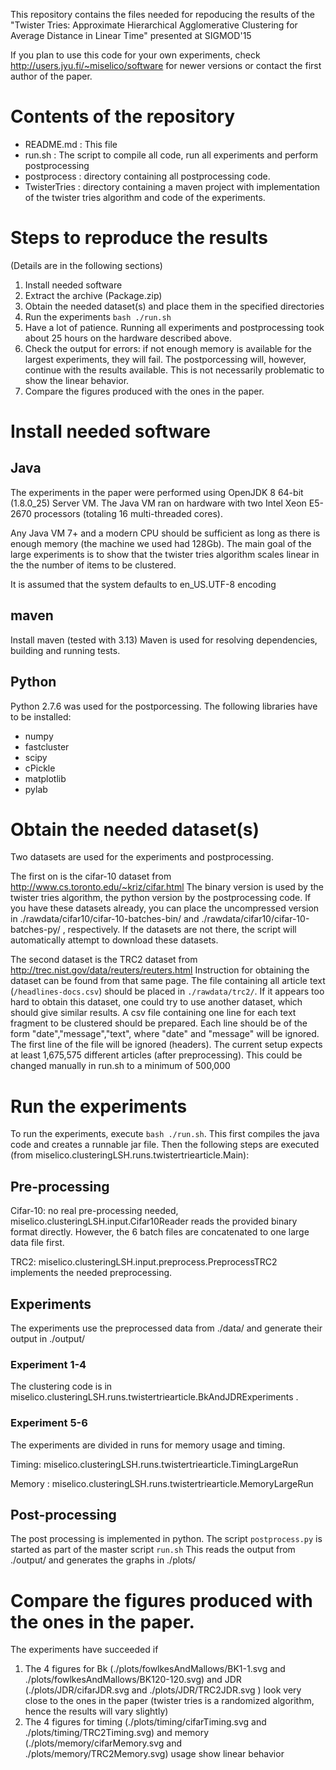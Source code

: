This repository contains the files needed for repoducing the results of the 
"Twister Tries: Approximate Hierarchical Agglomerative Clustering for Average Distance in Linear Time"
presented at SIGMOD'15

If you plan to use this code for your own experiments, check http://users.jyu.fi/~miselico/software for newer versions or contact the first author of the paper.

Contents of the repository
=======================
* README.md : This file
* run.sh : The script to compile all code, run all experiments and perform postprocessing
* postprocess : directory containing all postprocessing code.
* TwisterTries : directory containing a maven project with implementation of the twister tries algorithm and code of the experiments.

Steps to reproduce the results
===============================
(Details are in the following sections)
1. Install needed software
2. Extract the archive (Package.zip)
3. Obtain the needed dataset(s) and place them in the specified directories
4. Run the experiments `bash ./run.sh`
5. Have a lot of patience. Running all experiments and postprocessing took about 25 hours on the hardware described above.
6. Check the output for errors: if not enough memory is available for the largest experiments, they will fail. 
The postporcessing will, however, continue with the results available. 
This is not necessarily problematic to show the linear behavior.
7. Compare the figures produced with the ones in the paper.


Install needed software
=======================
Java
-----

The experiments in the paper were performed using OpenJDK 8 64-bit (1.8.0_25) Server VM. 
The Java VM ran on hardware with two Intel Xeon E5-2670 processors (totaling 16 multi-threaded cores).

Any Java VM 7+ and a modern CPU should be sufficient as long as there is enough memory (the machine we used had 128Gb).
The main goal of the large experiments is to show that the twister tries algorithm scales linear in the the number of items to be clustered.

It is assumed that the system defaults to en_US.UTF-8 encoding

maven
-----
Install maven (tested with 3.13)
Maven is used for resolving dependencies, building and running tests.

Python
------
Python 2.7.6 was used for the postporcessing. The following libraries have to be installed:
* numpy
* fastcluster
* scipy
* cPickle
* matplotlib
* pylab

Obtain the needed dataset(s)
============================
Two datasets are used for the experiments and postprocessing.

The first on is the cifar-10 dataset from http://www.cs.toronto.edu/~kriz/cifar.html
The binary version is used by the twister tries algorithm, the python version by the postprocessing code.
If you have these datasets already, you can place the uncompressed version in ./rawdata/cifar10/cifar-10-batches-bin/ and ./rawdata/cifar10/cifar-10-batches-py/ , respectively.
If the datasets are not there, the script will automatically attempt to download these datasets.

The second dataset is the TRC2 dataset from http://trec.nist.gov/data/reuters/reuters.html
Instruction for obtaining the dataset can be found from that same page.
The file containing all article text (`/headlines-docs.csv`) should be placed in `./rawdata/trc2/`.
If it appears too hard to obtain this dataset, one could try to use another dataset, which should give similar results.
A csv file containing one line for each text fragment to be clustered should be prepared.
Each line should be of the form "date","message","text", where "date" and "message" will be ignored.
The first line of the file will be ignored (headers).
The current setup expects at least 1,675,575 different articles (after preprocessing). This could be changed manually in run.sh to a minimum of 500,000

Run the experiments 
===================
To run the experiments, execute `bash ./run.sh`. This first compiles the java code and creates a runnable jar file.
Then the following steps are executed (from miselico.clusteringLSH.runs.twistertriearticle.Main):

Pre-processing
--------------
Cifar-10: no real pre-processing needed, miselico.clusteringLSH.input.Cifar10Reader reads the provided binary format directly. 
However, the 6 batch files are concatenated to one large data file first.

TRC2: miselico.clusteringLSH.input.preprocess.PreprocessTRC2 implements the needed preprocessing.

Experiments
------------
The experiments use the preprocessed data from ./data/ and generate their output in ./output/

### Experiment 1-4 ###

The clustering code is in miselico.clusteringLSH.runs.twistertriearticle.BkAndJDRExperiments .

### Experiment 5-6 ###

The experiments are divided in runs for memory usage and timing.
 
Timing: miselico.clusteringLSH.runs.twistertriearticle.TimingLargeRun  

Memory : miselico.clusteringLSH.runs.twistertriearticle.MemoryLargeRun

Post-processing
---------------

The post processing is implemented in python. The script `postprocess.py` is started as part of the master script `run.sh`
This reads the output from ./output/ and generates the graphs in ./plots/

Compare the figures produced with the ones in the paper.
==========================================

The experiments have succeeded if
1. The 4 figures for 
Bk (./plots/fowlkesAndMallows/BK1-1.svg and ./plots/fowlkesAndMallows/BK120-120.svg) and 
JDR (./plots/JDR/cifarJDR.svg and ./plots/JDR/TRC2JDR.svg ) 
look very close to the ones in the paper (twister tries is a randomized algorithm, hence the results will vary slightly)
2. The 4 figures for 
timing (./plots/timing/cifarTiming.svg and ./plots/timing/TRC2Timing.svg) and 
memory (./plots/memory/cifarMemory.svg and ./plots/memory/TRC2Memory.svg)
usage show linear behavior


